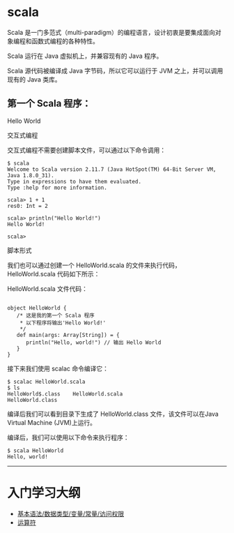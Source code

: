 # scala 

Scala 是一门多范式（multi-paradigm）的编程语言，设计初衷是要集成面向对象编程和函数式编程的各种特性。

Scala 运行在 Java 虚拟机上，并兼容现有的 Java 程序。

Scala 源代码被编译成 Java 字节码，所以它可以运行于 JVM 之上，并可以调用现有的 Java 类库。


## 第一个 Scala 程序：

Hello World

交互式编程

交互式编程不需要创建脚本文件，可以通过以下命令调用：
```
$ scala
Welcome to Scala version 2.11.7 (Java HotSpot(TM) 64-Bit Server VM, Java 1.8.0_31).
Type in expressions to have them evaluated.
Type :help for more information.

scala> 1 + 1
res0: Int = 2

scala> println("Hello World!")
Hello World!

scala> 
```

脚本形式

我们也可以通过创建一个 HelloWorld.scala 的文件来执行代码，HelloWorld.scala 代码如下所示：

HelloWorld.scala 文件代码：
```

object HelloWorld {
   /* 这是我的第一个 Scala 程序
    * 以下程序将输出'Hello World!'
    */
   def main(args: Array[String]) = {
      println("Hello, world!") // 输出 Hello World
   }
}
```
接下来我们使用 scalac 命令编译它：
```
$ scalac HelloWorld.scala 
$ ls
HelloWorld$.class    HelloWorld.scala
HelloWorld.class    
```
编译后我们可以看到目录下生成了 HelloWorld.class 文件，该文件可以在Java Virtual Machine (JVM)上运行。

编译后，我们可以使用以下命令来执行程序：
```
$ scala HelloWorld
Hello, world!
```


---

<h1>入门学习大纲</h1>

+ [基本语法/数据类型/变量/常量/访问权限](src/part1/part.md)
+ [运算符](src/part2/part.md)


